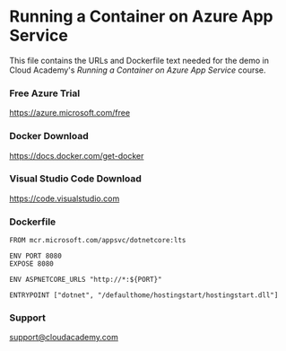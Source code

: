 # Running a Container on Azure App Service
This file contains the URLs and Dockerfile text needed for the demo in Cloud Academy's _Running a Container on Azure App Service_ course.  

### Free Azure Trial
https://azure.microsoft.com/free  

### Docker Download
https://docs.docker.com/get-docker

### Visual Studio Code Download
https://code.visualstudio.com

### Dockerfile
```
FROM mcr.microsoft.com/appsvc/dotnetcore:lts

ENV PORT 8080
EXPOSE 8080

ENV ASPNETCORE_URLS "http://*:${PORT}"

ENTRYPOINT ["dotnet", "/defaulthome/hostingstart/hostingstart.dll"]
```

### Support
support@cloudacademy.com
